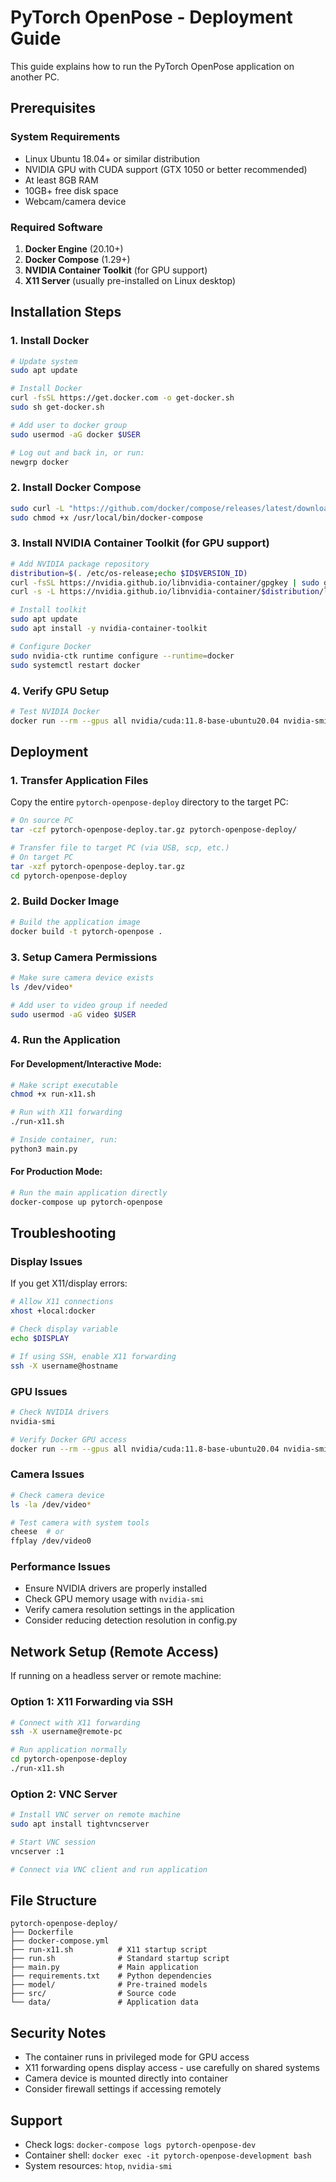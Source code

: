 # PyTorch OpenPose - Deployment Guide

This guide explains how to run the PyTorch OpenPose application on another PC.

## Prerequisites

### System Requirements
- Linux Ubuntu 18.04+ or similar distribution
- NVIDIA GPU with CUDA support (GTX 1050 or better recommended)
- At least 8GB RAM
- 10GB+ free disk space
- Webcam/camera device

### Required Software
1. **Docker Engine** (20.10+)
2. **Docker Compose** (1.29+)
3. **NVIDIA Container Toolkit** (for GPU support)
4. **X11 Server** (usually pre-installed on Linux desktop)

## Installation Steps

### 1. Install Docker
```bash
# Update system
sudo apt update

# Install Docker
curl -fsSL https://get.docker.com -o get-docker.sh
sudo sh get-docker.sh

# Add user to docker group
sudo usermod -aG docker $USER

# Log out and back in, or run:
newgrp docker
```

### 2. Install Docker Compose
```bash
sudo curl -L "https://github.com/docker/compose/releases/latest/download/docker-compose-$(uname -s)-$(uname -m)" -o /usr/local/bin/docker-compose
sudo chmod +x /usr/local/bin/docker-compose
```

### 3. Install NVIDIA Container Toolkit (for GPU support)
```bash
# Add NVIDIA package repository
distribution=$(. /etc/os-release;echo $ID$VERSION_ID)
curl -fsSL https://nvidia.github.io/libnvidia-container/gpgkey | sudo gpg --dearmor -o /usr/share/keyrings/nvidia-container-toolkit-keyring.gpg
curl -s -L https://nvidia.github.io/libnvidia-container/$distribution/libnvidia-container.list | sed 's#deb https://#deb [signed-by=/usr/share/keyrings/nvidia-container-toolkit-keyring.gpg] https://#g' | sudo tee /etc/apt/sources.list.d/nvidia-container-toolkit.list

# Install toolkit
sudo apt update
sudo apt install -y nvidia-container-toolkit

# Configure Docker
sudo nvidia-ctk runtime configure --runtime=docker
sudo systemctl restart docker
```

### 4. Verify GPU Setup
```bash
# Test NVIDIA Docker
docker run --rm --gpus all nvidia/cuda:11.8-base-ubuntu20.04 nvidia-smi
```

## Deployment

### 1. Transfer Application Files
Copy the entire `pytorch-openpose-deploy` directory to the target PC:
```bash
# On source PC
tar -czf pytorch-openpose-deploy.tar.gz pytorch-openpose-deploy/

# Transfer file to target PC (via USB, scp, etc.)
# On target PC
tar -xzf pytorch-openpose-deploy.tar.gz
cd pytorch-openpose-deploy
```

### 2. Build Docker Image
```bash
# Build the application image
docker build -t pytorch-openpose .
```

### 3. Setup Camera Permissions
```bash
# Make sure camera device exists
ls /dev/video*

# Add user to video group if needed
sudo usermod -aG video $USER
```

### 4. Run the Application

#### For Development/Interactive Mode:
```bash
# Make script executable
chmod +x run-x11.sh

# Run with X11 forwarding
./run-x11.sh

# Inside container, run:
python3 main.py
```

#### For Production Mode:
```bash
# Run the main application directly
docker-compose up pytorch-openpose
```

## Troubleshooting

### Display Issues
If you get X11/display errors:
```bash
# Allow X11 connections
xhost +local:docker

# Check display variable
echo $DISPLAY

# If using SSH, enable X11 forwarding
ssh -X username@hostname
```

### GPU Issues
```bash
# Check NVIDIA drivers
nvidia-smi

# Verify Docker GPU access
docker run --rm --gpus all nvidia/cuda:11.8-base-ubuntu20.04 nvidia-smi
```

### Camera Issues
```bash
# Check camera device
ls -la /dev/video*

# Test camera with system tools
cheese  # or
ffplay /dev/video0
```

### Performance Issues
- Ensure NVIDIA drivers are properly installed
- Check GPU memory usage with `nvidia-smi`
- Verify camera resolution settings in the application
- Consider reducing detection resolution in config.py

## Network Setup (Remote Access)

If running on a headless server or remote machine:

### Option 1: X11 Forwarding via SSH
```bash
# Connect with X11 forwarding
ssh -X username@remote-pc

# Run application normally
cd pytorch-openpose-deploy
./run-x11.sh
```

### Option 2: VNC Server
```bash
# Install VNC server on remote machine
sudo apt install tightvncserver

# Start VNC session
vncserver :1

# Connect via VNC client and run application
```

## File Structure
```
pytorch-openpose-deploy/
├── Dockerfile
├── docker-compose.yml
├── run-x11.sh          # X11 startup script
├── run.sh              # Standard startup script
├── main.py             # Main application
├── requirements.txt    # Python dependencies
├── model/              # Pre-trained models
├── src/                # Source code
└── data/               # Application data
```

## Security Notes
- The container runs in privileged mode for GPU access
- X11 forwarding opens display access - use carefully on shared systems
- Camera device is mounted directly into container
- Consider firewall settings if accessing remotely

## Support
- Check logs: `docker-compose logs pytorch-openpose-dev`
- Container shell: `docker exec -it pytorch-openpose-development bash`
- System resources: `htop`, `nvidia-smi`